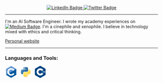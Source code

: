 <div id="header" align="center"> 
  <div id="badges">
    <a href="https://www.linkedin.com/in/monteiro-del-prete-630456151/">
      <img src="https://img.shields.io/badge/LinkedIn-blue?style=for-the-badge&logo=linkedin&logoColor=white" alt="LinkedIn Badge"/>
    </a>
    <a href="https://twitter.com/monidp_">
      <img src="https://img.shields.io/badge/Twitter-blue?style=for-the-badge&logo=twitter&logoColor=white" alt="Twitter Badge"/>
    </a>
  </div>
</div>

---

I'm an AI Software Engineer. I wrote my academy experiences on [![Medium Badge](https://img.shields.io/badge/-Medium-lightgrey)](https://medium.com/@monidp). I'm a cinephile and xenophile. I believe in technology mixed with ethics and critical thinking. 

<a href="https://monteirodelprete.com/" target="_blank" rel="noopener noreferrer">Personal website</a>

---
### Languages and Tools:
<div>
  <img src="https://github.com/devicons/devicon/blob/master/icons/c/c-original.svg" title="C" **alt="C" width="40" height="40"/>&nbsp;
  <img src="https://github.com/devicons/devicon/blob/master/icons/python/python-original.svg" title="Python" **alt="Python" width="40" height="40"/>&nbsp;
  <img src="https://github.com/devicons/devicon/blob/master/icons/cplusplus/cplusplus-plain.svg" title="C++" **alt="C++" width="40" height="40"/>
</div>
